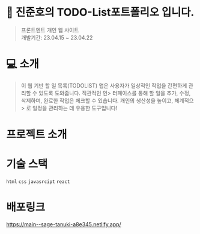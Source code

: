 # 📜 진준호의 TODO-List포트폴리오 입니다. 

> 프론트엔트 개인 웹 사이트 <br />
> 개발기간: 23.04.15 ~ 23.04.22

# 💻 소개
> 이 웹 기반 할 일 목록(TODOLIST) 앱은 사용자가 일상적인 작업을 간편하게 관리할 수 있도록 도와줍니다. 직관적인 인> 터페이스를 통해 할 일을 추가, 수정, 삭제하며, 완료한 작업은 체크할 수 있습니다. 개인의 생산성을 높이고, 체계적으> 로 일정을 관리하는 데 유용한 도구입니다!

# 프로젝트 소개


# 기술 스택
`html` `css` `javasrcipt` `react`

# 배포링크
https://main--sage-tanuki-a8e345.netlify.app/
